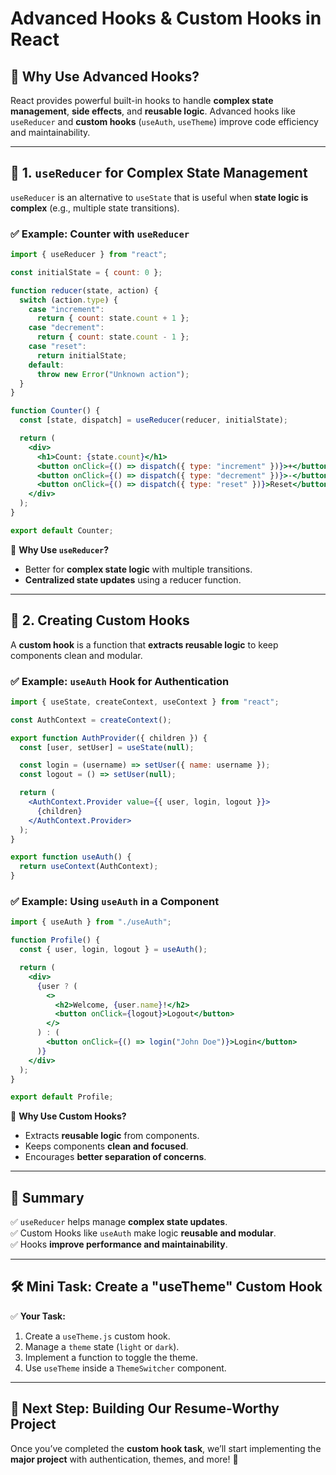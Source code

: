 # Advanced Hooks & Custom Hooks in React

## 📌 Why Use Advanced Hooks?
React provides powerful built-in hooks to handle **complex state management**, **side effects**, and **reusable logic**. Advanced hooks like `useReducer` and **custom hooks** (`useAuth`, `useTheme`) improve code efficiency and maintainability.

---

## 🔹 1. `useReducer` for Complex State Management
`useReducer` is an alternative to `useState` that is useful when **state logic is complex** (e.g., multiple state transitions).

### **✅ Example: Counter with `useReducer`**
```jsx
import { useReducer } from "react";

const initialState = { count: 0 };

function reducer(state, action) {
  switch (action.type) {
    case "increment":
      return { count: state.count + 1 };
    case "decrement":
      return { count: state.count - 1 };
    case "reset":
      return initialState;
    default:
      throw new Error("Unknown action");
  }
}

function Counter() {
  const [state, dispatch] = useReducer(reducer, initialState);

  return (
    <div>
      <h1>Count: {state.count}</h1>
      <button onClick={() => dispatch({ type: "increment" })}>+</button>
      <button onClick={() => dispatch({ type: "decrement" })}>-</button>
      <button onClick={() => dispatch({ type: "reset" })}>Reset</button>
    </div>
  );
}

export default Counter;
```
📌 **Why Use `useReducer`?**
- Better for **complex state logic** with multiple transitions.
- **Centralized state updates** using a reducer function.

---

## 🔹 2. Creating Custom Hooks
A **custom hook** is a function that **extracts reusable logic** to keep components clean and modular.

### **✅ Example: `useAuth` Hook for Authentication**
```jsx
import { useState, createContext, useContext } from "react";

const AuthContext = createContext();

export function AuthProvider({ children }) {
  const [user, setUser] = useState(null);

  const login = (username) => setUser({ name: username });
  const logout = () => setUser(null);

  return (
    <AuthContext.Provider value={{ user, login, logout }}>
      {children}
    </AuthContext.Provider>
  );
}

export function useAuth() {
  return useContext(AuthContext);
}
```
### **✅ Example: Using `useAuth` in a Component**
```jsx
import { useAuth } from "./useAuth";

function Profile() {
  const { user, login, logout } = useAuth();

  return (
    <div>
      {user ? (
        <>
          <h2>Welcome, {user.name}!</h2>
          <button onClick={logout}>Logout</button>
        </>
      ) : (
        <button onClick={() => login("John Doe")}>Login</button>
      )}
    </div>
  );
}

export default Profile;
```
📌 **Why Use Custom Hooks?**
- Extracts **reusable logic** from components.
- Keeps components **clean and focused**.
- Encourages **better separation of concerns**.

---

## 🎯 Summary
✅ `useReducer` helps manage **complex state updates**.  
✅ Custom Hooks like `useAuth` make logic **reusable and modular**.  
✅ Hooks **improve performance and maintainability**.

---

## 🛠️ Mini Task: Create a "useTheme" Custom Hook
✅ **Your Task:**
1. Create a `useTheme.js` custom hook.
2. Manage a `theme` state (`light` or `dark`).
3. Implement a function to toggle the theme.
4. Use `useTheme` inside a `ThemeSwitcher` component.

---

## 🎯 Next Step: Building Our Resume-Worthy Project
Once you’ve completed the **custom hook task**, we’ll start implementing the **major project** with authentication, themes, and more! 🚀

